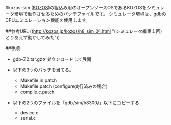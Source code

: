 #kozos-sim
([KOZOS](http://kozos.jp/kozos/index.html "KOZOSプロジェクト"))の組込み用のオープンソースOSであるKOZOSをシミュレータ環境で動作させるためのパッチファイルです。
シミュレータ環境は、gdbのCPUエミュレーション機能を使用します。

##参考URL
((http://kozos.jp/kozos/h8_sim_01.html "(シミュレータ編第１回)とりあえず動かしてみた"))

##手順
* gdb-7.2.tar.gzをダウンロードして展開
* 以下の3つのパッチを当てる。
    * Makefile.in.patch
    * Makefile.patch (configure実行済みの場合)
    * compile.c.patch

* 以下の2つのファイルを「gdb/sim/h8300/」以下にコピーする
    * device.c
    * serial.c

